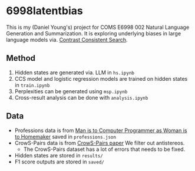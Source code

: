 # 6998latentbias

This is my (Daniel Young's) project for COMS E6998 002 Natural Language Generation and Summarization. It is exploring underlying biases in large language models via. [Contrast Consistent Search](https://arxiv.org/abs/2212.03827).

## Method
1. Hidden states are generated via. LLM in `hs.ipynb`
2. CCS model and logistic regression models are trained on hidden states in `train.ipynb`
3. Perplexities can be generated using `msp.ipynb`
3. Cross-result analysis can be done with `analysis.ipynb`

## Data
- Professions data is from [Man is to Computer Programmer as Woman is to Homemaker](https://arxiv.org/abs/1607.06520) saved in `professions.json`
- CrowS-Pairs data is from [CrowS-Pairs paper](https://aclanthology.org/2020.emnlp-main.154.pdf) We filter out antistereos.
    - The CrowS-Pairs dataset has a lot of errors that needs to be fixed.
- Hidden states are stored in `results/`
- F1 score outputs are stored in `saved/`